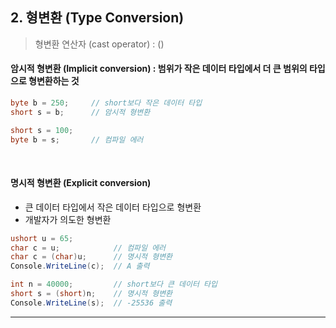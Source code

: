 ## 2. 형변환 (Type Conversion)
> 형변환 연산자 (cast operator) : ()

#### 암시적 형변환 (Implicit conversion) : 범위가 작은 데이터 타입에서 더 큰 범위의 타입으로 형변환하는 것
```csharp
byte b = 250;     // short보다 작은 데이터 타입
short s = b;      // 암시적 형변환

short s = 100;
byte b = s;       // 컴파일 에러
```
<br>

#### 명시적 형변환 (Explicit conversion)
- 큰 데이터 타입에서 작은 데이터 타입으로 형변환
- 개발자가 의도한 형변환
```csharp
ushort u = 65;
char c = u;            // 컴파일 에러
char c = (char)u;      // 명시적 형변환
Console.WriteLine(c);  // A 출력

int n = 40000;         // short보다 큰 데이터 타입
short s = (short)n;    // 명시적 형변환
Console.WriteLine(s);  // -25536 출력
```
****
<br>
